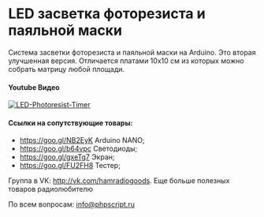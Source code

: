 # LED засветка фоторезиста и паяльной маски
Система засветки фоторезиста и паяльной маски на Arduino. Это вторая улучшенная версия. Отличается платами 10х10 см из которых можно собрать матрицу любой площади. 
#### Youtube Видео
[![LED-Photoresist-Timer](http://img.youtube.com/vi/Ps6n-hePVEI/0.jpg)](https://youtu.be/Ps6n-hePVEI)
#### Ссылки на сопутствующие товары:
* https://goo.gl/NB2EyK Arduino NANO;
* https://goo.gl/b64vpc Светодиоды;
* https://goo.gl/gxeTg7 Экран;
* https://goo.gl/FU2FH8 Тестер;

Группа в VK: http://vk.com/hamradiogoods. Еще больше полезных товаров радиолюбителю

По всем вопросам: info@phpscript.ru
